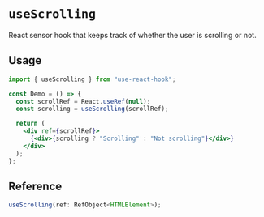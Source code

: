 # `useScrolling`

React sensor hook that keeps track of whether the user is scrolling or not.

## Usage

```jsx
import { useScrolling } from "use-react-hook";

const Demo = () => {
  const scrollRef = React.useRef(null);
  const scrolling = useScrolling(scrollRef);

  return (
    <div ref={scrollRef}>
      {<div>{scrolling ? "Scrolling" : "Not scrolling"}</div>}
    </div>
  );
};
```

## Reference

```ts
useScrolling(ref: RefObject<HTMLElement>);
```
